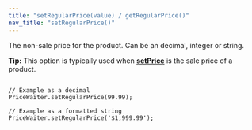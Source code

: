 ```yaml
---
title: "setRegularPrice(value) / getRegularPrice()"
nav_title: "setRegularPrice()"
---
```


The non-sale price for the product. Can be an decimal, integer or string.

__Tip:__ This option is typically used when [__setPrice__](#_api/setPrice.md) is the sale price of a product. 

<pre><code class="javascript">
// Example as a decimal
PriceWaiter.setRegularPrice(99.99);

// Example as a formatted string
PriceWaiter.setRegularPrice('$1,999.99');
</code></pre>